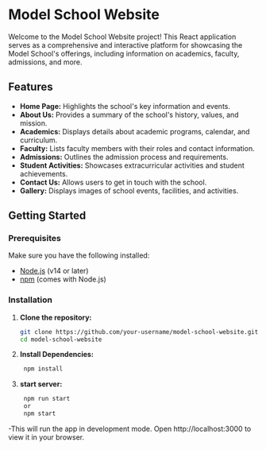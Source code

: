 # Model School Website

Welcome to the Model School Website project! This React application serves as a comprehensive and interactive platform for showcasing the Model School's offerings, including information on academics, faculty, admissions, and more.

## Features

- **Home Page:** Highlights the school's key information and events.
- **About Us:** Provides a summary of the school's history, values, and mission.
- **Academics:** Displays details about academic programs, calendar, and curriculum.
- **Faculty:** Lists faculty members with their roles and contact information.
- **Admissions:** Outlines the admission process and requirements.
- **Student Activities:** Showcases extracurricular activities and student achievements.
- **Contact Us:** Allows users to get in touch with the school.
- **Gallery:** Displays images of school events, facilities, and activities.

## Getting Started

### Prerequisites

Make sure you have the following installed:
- [Node.js](https://nodejs.org/) (v14 or later)
- [npm](https://www.npmjs.com/) (comes with Node.js)

### Installation


1. **Clone the repository:**

   ```bash
   git clone https://github.com/your-username/model-school-website.git
   cd model-school-website
   
 2. **Install Dependencies:**

     ```bash
      npm install

 3. **start server:**
    
    ```bash
     npm run start
     or
     npm start
-This will run the app in development mode. Open http://localhost:3000 to view it in your browser.
  
